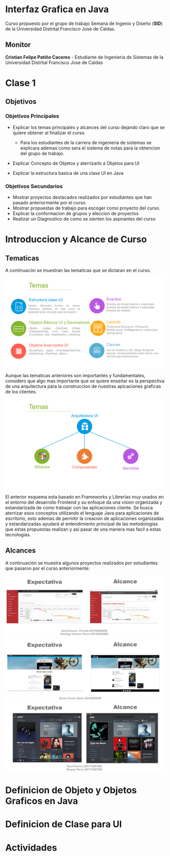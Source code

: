 # Interfaz Grafica en Java

Curso propuesto por el grupo de trabajo Semana de Ingenio y Diseño (**SID**) de la Universidad Distrital Francisco Jose de Caldas.

## Monitor

**Cristian Felipe Patiño Caceres** - Estudiante de Ingenieria de Sistemas de la Universidad Distrital Francisco Jose de Caldas

# Clase 1

## Objetivos

### Objetivos Principales

- Explicar los temas principales y alcances del curso dejando claro que se quiere obtener al finalizar el curso.

  - Para los estudiantes de la carrera de ingenieria de sistemas se explicara ademas como sera el sistema de notas para la obtencion del grupo de trabajo.

- Explicar Concepto de Objetos y aterrizarlo a Objetos para UI
- Explicar la estructura basica de una clase UI en Java

### Objetivos Secundarios

- Mostrar proyectos destacados realizados por estudiantes que han pasado anteriormente por el curso.
- Mostrar propuestas de trabajo para escoger como proyecto del curso.
- Explicar la conformacion de grupos y eleccion de proyectos
- Realizar un Diagnostico de como se sienten los aspirantes del curso

# Introduccion y Alcance de Curso

## Tematicas

A continuacón se muestran las tematicas que se dictaran en el curso.

<div align="center">
  <img  src="./tematicas1.png">
</div>

Aunque las tematicas anteriores son importantes y fundamentales, considero que algo mas importante que se quiere enseñar es la perspectiva de una arquitectura para la construccion de nuestras apicaciones graficas de los clientes.

<div align="center">
  <img  src="./tematicas2.png">
</div>

El anterior esquema esta basado en Frameworks y Librerias muy usados en el entorno del desarrollo Frontend y su enfoque da una vision organizada y estandarizada de como trabajar con las aplicaciones cliente. Se busca aterrizar esos conceptos utilizando el lenguaje Java para aplicaciones de escritorio, esto ademas de permitir la creacion de aplicaciones organizadas y estandarizadas ayudará al entendimiento principal de las metodologias que estas propuestas realizan y asi pasar de una manera mas facil a estas tecnologias.

## Alcances

A continuación se muestra algunos proyectos realizados por estudiantes que pasaron por el curso anteriormente:

<div align="center">
  <img  src="./alcance1.png">
</div>
<div align="center">
  <img  src="./alcance2.png">
</div>
<div align="center">
  <img  src="./alcance3.png">
</div>

# Definicion de Objeto y Objetos Graficos en Java

# Definicion de Clase para UI

# Actividades
